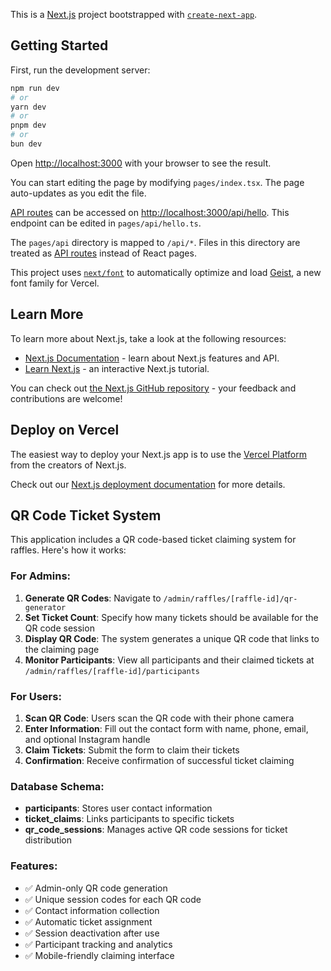 This is a [Next.js](https://nextjs.org) project bootstrapped with [`create-next-app`](https://nextjs.org/docs/pages/api-reference/create-next-app).

## Getting Started

First, run the development server:

```bash
npm run dev
# or
yarn dev
# or
pnpm dev
# or
bun dev
```

Open [http://localhost:3000](http://localhost:3000) with your browser to see the result.

You can start editing the page by modifying `pages/index.tsx`. The page auto-updates as you edit the file.

[API routes](https://nextjs.org/docs/pages/building-your-application/routing/api-routes) can be accessed on [http://localhost:3000/api/hello](http://localhost:3000/api/hello). This endpoint can be edited in `pages/api/hello.ts`.

The `pages/api` directory is mapped to `/api/*`. Files in this directory are treated as [API routes](https://nextjs.org/docs/pages/building-your-application/routing/api-routes) instead of React pages.

This project uses [`next/font`](https://nextjs.org/docs/pages/building-your-application/optimizing/fonts) to automatically optimize and load [Geist](https://vercel.com/font), a new font family for Vercel.

## Learn More

To learn more about Next.js, take a look at the following resources:

- [Next.js Documentation](https://nextjs.org/docs) - learn about Next.js features and API.
- [Learn Next.js](https://nextjs.org/learn-pages-router) - an interactive Next.js tutorial.

You can check out [the Next.js GitHub repository](https://github.com/vercel/next.js) - your feedback and contributions are welcome!

## Deploy on Vercel

The easiest way to deploy your Next.js app is to use the [Vercel Platform](https://vercel.com/new?utm_medium=default-template&filter=next.js&utm_source=create-next-app&utm_campaign=create-next-app-readme) from the creators of Next.js.

Check out our [Next.js deployment documentation](https://nextjs.org/docs/pages/building-your-application/deploying) for more details.

## QR Code Ticket System

This application includes a QR code-based ticket claiming system for raffles. Here's how it works:

### For Admins:

1. **Generate QR Codes**: Navigate to `/admin/raffles/[raffle-id]/qr-generator`
2. **Set Ticket Count**: Specify how many tickets should be available for the QR code session
3. **Display QR Code**: The system generates a unique QR code that links to the claiming page
4. **Monitor Participants**: View all participants and their claimed tickets at `/admin/raffles/[raffle-id]/participants`

### For Users:

1. **Scan QR Code**: Users scan the QR code with their phone camera
2. **Enter Information**: Fill out the contact form with name, phone, email, and optional Instagram handle
3. **Claim Tickets**: Submit the form to claim their tickets
4. **Confirmation**: Receive confirmation of successful ticket claiming

### Database Schema:

- **participants**: Stores user contact information
- **ticket_claims**: Links participants to specific tickets
- **qr_code_sessions**: Manages active QR code sessions for ticket distribution

### Features:

- ✅ Admin-only QR code generation
- ✅ Unique session codes for each QR code
- ✅ Contact information collection
- ✅ Automatic ticket assignment
- ✅ Session deactivation after use
- ✅ Participant tracking and analytics
- ✅ Mobile-friendly claiming interface
